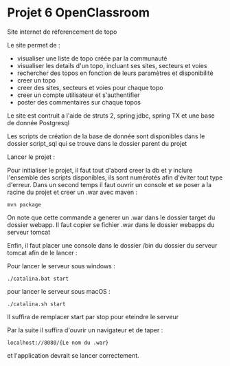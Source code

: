 # Projet 6 OpenClassroom 

Site internet de réferencement de topo

Le site permet de : 
- visualiser une liste de topo créée par la communauté
- visualiser les details d'un topo, incluant ses sites, secteurs et voies
- rechercher des topos en fonction de leurs paramètres et disponibilité
- creer un topo 
- creer des sites, secteurs et voies pour chaque topo
- creer un compte utilisateur et s'authentifier 
- poster des commentaires sur chaque topos

Le site est contruit a l'aide de struts 2, spring jdbc, spring TX et une base de donnée Postgresql

Les scripts de création de la base de donnée sont disponibles dans le dossier script_sql qui se trouve dans le dossier parent du projet


Lancer le projet : 

Pour initialiser le projet, il faut tout d'abord creer la db et y inclure l'ensemble des scripts disponibles, ils sont numérotés afin d'éviter tout type d'erreur.
Dans un second temps il faut ouvrir un console et se poser a la racine du projet et creer un .war avec maven : 
    
    mvn package 
    
On note que cette commande a generer un .war dans le dossier target du dossier webapp.
Il faut copier se fichier .war dans le dossier webapps du serveur tomcat 

Enfin, il faut placer une console dans le dossier /bin du dossier du serveur tomcat afin de le lancer : 
    
Pour lancer le serveur sous windows : 

    ./catalina.bat start 
    
    
pour lancer le serveur sous macOS : 

    ./catalina.sh start
    
    
Il suffira de remplacer start par stop pour eteindre le serveur

Par la suite il suffira d'ouvrir un navigateur et de taper :

    localhost://8080/{Le nom du .war} 
    
et l'application devrait se lancer correctement.